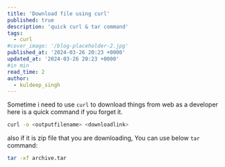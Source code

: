 ```yaml
---
title: 'Download file using curl'
published: true
description: 'quick curl & tar command'
tags: 
  - curl
#cover_image: '/blog-placeholder-2.jpg'
published_at: '2024-03-26 20:23 +0000'
updated_at: '2024-03-26 20:23 +0000'
#in min
read_time: 2 
author: 
  - kuldeep_singh
---
```

Sometime i need to use `curl` to download things from web as a developer here is a quick command if you forget it.

```bash
curl -o <outputfilename> <downloadlink>
```

also if it is zip file that you are downloading, You can use below `tar` command:
```bash
tar -xf archive.tar
```


